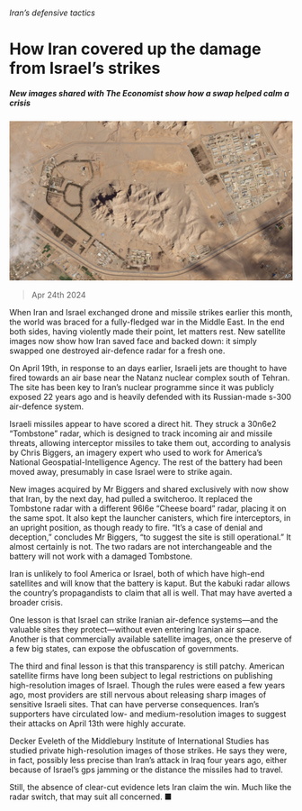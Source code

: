 ###### Iran’s defensive tactics

# How Iran covered up the damage from Israel’s strikes 

##### New images shared with The Economist show how a swap helped calm a crisis 

![image](images/20240427_MAP501.jpg) 

> Apr 24th 2024 

When Iran and Israel exchanged drone and missile strikes earlier this month, the world was braced for a fully-fledged war in the Middle East. In the end both sides, having violently made their point, let matters rest. New satellite images now show how Iran saved face and backed down: it simply swapped one destroyed air-defence radar for a fresh one. 

On April 19th, in response to an  days earlier, Israeli jets are thought to have fired  towards an air base near the Natanz nuclear complex south of Tehran. The site has been key to Iran’s nuclear programme since it was publicly exposed 22 years ago and is heavily defended with its Russian-made s-300 air-defence system. 


Israeli missiles appear to have scored a direct hit. They struck a 30n6e2 “Tombstone” radar, which is designed to track incoming air and missile threats, allowing interceptor missiles to take them out, according to analysis by Chris Biggers, an imagery expert who used to work for America’s National Geospatial-Intelligence Agency. The rest of the battery had been moved away, presumably in case Israel were to strike again. 

New images acquired by Mr Biggers and shared exclusively with  now show that Iran, by the next day, had pulled a switcheroo. It replaced the Tombstone radar with a different 96l6e “Cheese board” radar, placing it on the same spot. It also kept the launcher canisters, which fire interceptors, in an upright position, as though ready to fire. “It’s a case of denial and deception,” concludes Mr Biggers, “to suggest the site is still operational.” It almost certainly is not. The two radars are not interchangeable and the battery will not work with a damaged Tombstone. 

Iran is unlikely to fool America or Israel, both of which have high-end satellites and will know that the battery is kaput. But the kabuki radar allows the country’s propagandists to claim that all is well. That may have averted a broader crisis.

One lesson is that Israel can strike Iranian air-defence systems—and the valuable sites they protect—without even entering Iranian air space. Another is that commercially available satellite images, once the preserve of a few big states, can expose the obfuscation of governments. 

The third and final lesson is that this transparency is still patchy. American satellite firms have long been subject to legal restrictions on publishing high-resolution images of Israel. Though the rules were eased a few years ago, most providers are still nervous about releasing sharp images of sensitive Israeli sites. That can have perverse consequences. Iran’s supporters have circulated low- and medium-resolution images to suggest their attacks on April 13th were highly accurate.

Decker Eveleth of the Middlebury Institute of International Studies has studied private high-resolution images of those strikes. He says they were, in fact, possibly less precise than Iran’s attack  in Iraq four years ago, either because of Israel’s gps jamming or the distance the missiles had to travel. 

Still, the absence of clear-cut evidence lets Iran claim the win. Much like the radar switch, that may suit all concerned. ■


